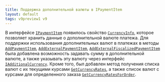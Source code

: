 ```yaml
---
title: Поддержка дополнительной валюты в IPaymentItem
layout: default
tags: v9preview1 v9
---
```


В интерфейсе [`IPaymentItem`](https://iiko.github.io/front.api.sdk/v9/html/T_Resto_Front_Api_Data_Payments_IPaymentItem.htm) появилось свойство [`CurrencyInfo`](https://iiko.github.io/front.api.sdk/v9/html/P_Resto_Front_Api_Data_Payments_IPaymentItem_CurrencyInfo.htm), которое позволяет хранить данные о дополнительной валюте платежа.
Для поддержки использования дополнительных валют в платежах в методы [`AddPaymentItem`](https://iiko.github.io/front.api.sdk/v9/html/M_Resto_Front_Api_Editors_IEditSession_AddPaymentItem.htm), [`AddExternalPaymentItem`](https://iiko.github.io/front.api.sdk/v9/html/M_Resto_Front_Api_Editors_IEditSession_AddExternalPaymentItem.htm), [`AddExternalFiscalizedPaymentItem`](https://iiko.github.io/front.api.sdk/v9/html/M_Resto_Front_Api_Editors_IEditSession_AddExternalFiscalizedPaymentItem.htm) была добавлена возможность задавать сумму в дополнительной валюте, а также указывать эту валюту через интерфейс [`IAdditionalCurrency`](https://iiko.github.io/front.api.sdk/v9/html/T_Resto_Front_Api_Data_Payments_IAdditionalCurrency.htm).
Кроме того, был добавлен метод получения списка валют с их текущими курсами [`GetCurrencyRates`](https://iiko.github.io/front.api.sdk/v9/html/M_Resto_Front_Api_IOperationService_GetCurrencyRates.htm), а также список валют с курсами для определенного заказа [`GetCurrencyRatesForOrder`](https://iiko.github.io/front.api.sdk/v9/html/M_Resto_Front_Api_IOperationService_GetCurrencyRatesForOrder.htm).
